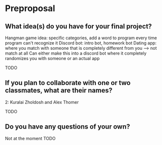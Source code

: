 # Preproposal

## What idea(s) do you have for your final project?
Hangman game idea: specific categories, add a word to program every time program can't recognize it 
Discord bot: intro bot, homework bot
Dating app: where you match with someone that is completely different from you --> not match at all
  Can either make this into a discord bot where it completely randomizes you with someone or an actual app


TODO

## If you plan to collaborate with one or two classmates, what are their names?
2: Kuralai Zholdosh and Alex Thomer

TODO

## Do you have any questions of your own?
Not at the moment
TODO
